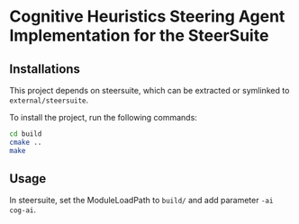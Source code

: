 # Cognitive Heuristics Steering Agent Implementation for the SteerSuite

## Installations

This project depends on steersuite, which can be extracted or symlinked to
`external/steersuite`.

To install the project, run the following commands:

```bash
cd build
cmake ..
make
```

## Usage

In steersuite, set the ModuleLoadPath to `build/` and add parameter `-ai cog-ai`.

